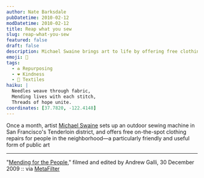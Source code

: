 ```yaml
---
author: Nate Barksdale
pubDatetime: 2010-02-12
modDatetime: 2010-02-12
title: Reap what you sew
slug: reap-what-you-sew
featured: false
draft: false
description: Michael Swaine brings art to life by offering free clothing repairs in San Francisco's Tenderloin district.
emoji: 🧵
tags:
  - ♻️ Repurposing
  - ❤️ Kindness
  - 🧵 Textiles
haiku: |
  Needles weave through fabric,  
  Mending lives with each stitch,  
  Threads of hope unite.
coordinates: [37.7820, -122.4148]
---
```


Once a month, artist [Michael Swaine](http://web.archive.org/web/20150620005438/https://www.cca.edu/academics/faculty/mswaine) sets up an outdoor sewing machine in San Francisco's Tenderloin district, and offers free on-the-spot clothing repairs for people in the neighborhood—a particularly friendly and useful form of public art

---

"[Mending for the People](http://www.youtube.com/watch?v=_G0J0RmcV8c)," filmed and edited by Andrew Galli, 30 December 2009 :: via [MetaFilter](http://www.metafilter.com/88788/Make-it-work)
